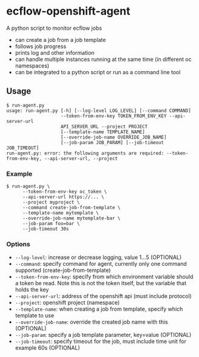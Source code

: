 # ecflow-openshift-agent

A python script to monitor ecflow jobs
* can create a job from a job template
* follows job progress
* prints log and other information
* can handle multiple instances running at the same time (in different oc namespaces)
* can be integrated to a python script or run as a command line tool


## Usage

```
$ run-agent.py
usage: run-agent.py [-h] [--log-level LOG_LEVEL] [--command COMMAND]
                    --token-from-env-key TOKEN_FROM_ENV_KEY --api-server-url
                    API_SERVER_URL --project PROJECT
                    [--template-name TEMPLATE_NAME]
                    [--override-job-name OVERRIDE_JOB_NAME]
                    [--job-param JOB_PARAM] [--job-timeout JOB_TIMEOUT]
run-agent.py: error: the following arguments are required: --token-from-env-key, --api-server-url, --project
```

### Example

```
$ run-agent.py \
      --token-from-env-key oc_token \
      --api-server-url https://... \
      --project myproject \
      --command create-job-from-template \
      --template-name mytemplate \
      --override-job-name mytemplate-bar \
      --job-param foo=bar \
      --job-timeout 30s
```

### Options
* `--log-level`: increase or decrease logging, value 1...5 (OPTIONAL)
* `--command`: specify command for agent, currently only one command supported (create-job-from-template)
* `--token-from-env-key`: specify from which environment variable should a token be read. Note this is not the token itself, but the variable that holds the key
* `--api-server-url`: address of the openshift api (must include protocol)
* `--project`: openshift project (namespace)
* `--template-name`: when creating a job from template, specify which template to use
* `--override-job-name`: override the created job name with this (OPTIONAL)
* `--job-param`: specify a job template parameter, key=value (OPTIONAL)
* `--job-timeout`: specify timeout for the job, must include time unit for example 60s (OPTIONAL)
